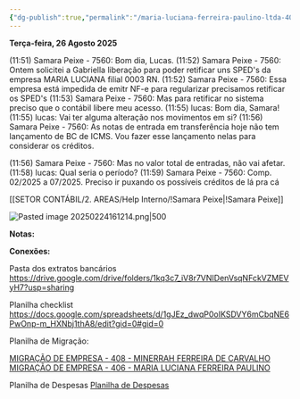 ```yaml
---
{"dg-publish":true,"permalink":"/maria-luciana-ferreira-paulino-ltda-406/","dgPassFrontmatter":true,"created":"2025-08-26T12:00:43.551-03:00","updated":"2025-08-26T12:04:09.342-03:00"}
---
```




**Terça-feira, 26 Agosto 2025**
 
(11:51) Samara Peixe - 7560: Bom dia, Lucas.
(11:52) Samara Peixe - 7560: Ontem solicitei a Gabriella liberação para poder retificar uns SPED's da empresa MARIA LUCIANA filial 0003 RN.
(11:52) Samara Peixe - 7560: Essa empresa está impedida de emitr NF-e para regularizar precisamos retificar os SPED's
(11:53) Samara Peixe - 7560: Mas para retificar no sistema preciso que o contábil libere meu acesso.
(11:55) lucas: Bom dia, Samara!
(11:55) lucas: Vai ter alguma alteração nos movimentos em si?
(11:56) Samara Peixe - 7560: As notas de entrada em transferência hoje não tem lançamento de BC de ICMS.
Vou fazer esse lançamento nelas para considerar os créditos.

(11:56) Samara Peixe - 7560: Mas no valor total de entradas, não vai afetar.
(11:58) lucas: Qual seria o período?
(11:59) Samara Peixe - 7560: Comp. 02/2025 a 07/2025.
Preciso ir puxando os possíveis créditos de lá pra cá


[[SETOR CONTÁBIL/2. AREAS/Help Interno/!Samara Peixe\|!Samara Peixe]]





![Pasted image 20250224161214.png|500](/img/user/4%20ARQUIVOS/Pasted%20image%2020250224161214.png)

**Notas:** 



**Conexões:**


Pasta dos extratos bancários
https://drive.google.com/drive/folders/1kq3c7_iV8r7VNIDenVsqNFckVZMEVyH7?usp=sharing

Planilha checklist
https://docs.google.com/spreadsheets/d/1gJEz_dwqP0oIKSDVY6mCbqNE6PwOnp-m_HXNbj1thA8/edit?gid=0#gid=0

Planilha de Migração:

[MIGRAÇÃO DE EMPRESA - 408 - MINERRAH FERREIRA DE CARVALHO](obsidian://opengate?title=MIGRA%C3%87%C3%83O%20DE%20EMPRESA%20-%20408%20-%20MINERRAH%20FERREIRA%20DE%20CARVALHO&url=https%3A%2F%2Fdocs.google.com%2Fspreadsheets%2Fd%2F1EHfqKEBVmdvG4fBv1-cIiaQYySnTRpDGxwX68kSZN78%2Fedit%3Fgid%3D1978312704%23gid%3D1978312704)
[MIGRAÇÃO DE EMPRESA - 406 - MARIA LUCIANA FERREIRA PAULINO](obsidian://opengate?title=MIGRA%C3%87%C3%83O%20DE%20EMPRESA%20-%20406%20-%20MARIA%20LUCIANA%20FERREIRA%20PAULINO&url=https%3A%2F%2Fdocs.google.com%2Fspreadsheets%2Fd%2F1to9_PzW2AdTedFIxv5xqPAJDsdFMQVUkyTP_6kjak0Y%2Fedit%3Fgid%3D1978312704%23gid%3D1978312704)

Planilha de Despesas
[Planilha de Despesas](obsidian://opengate?title=Planilha%20de%20Despesas&url=https%3A%2F%2Fdocs.google.com%2Fspreadsheets%2Fd%2F1mRPnCAE_SfCcf7CdMn9ZJxWc3CswSPbxpGrgORIew74%2Fedit%3Fusp%3Dsharing)


